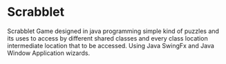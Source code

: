 # Scrabblet
Scrabblet Game designed in java programming simple kind of puzzles and its uses to access by different shared classes and every class location intermediate location that to be accessed. Using Java SwingFx and Java Window Application wizards.
